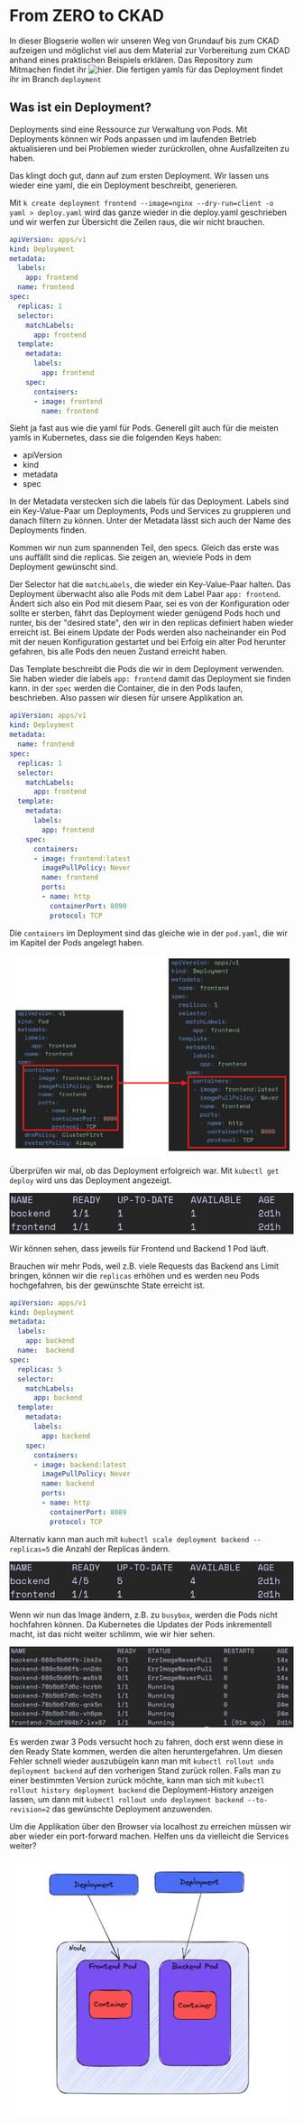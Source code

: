 # From ZERO to CKAD
In dieser Blogserie wollen wir unseren Weg von Grundauf bis zum CKAD aufzeigen und möglichst viel aus dem 
Material zur Vorbereitung zum CKAD anhand eines praktischen Beispiels erklären. Das Repository zum Mitmachen findet ihr 
![hier](https://github.com/mayflower/fromzerotockad).
Die fertigen yamls für das Deployment findet ihr im Branch `deployment`


## Was ist ein Deployment?
Deployments sind eine Ressource zur Verwaltung von Pods. Mit Deployments können wir Pods anpassen und im 
laufenden Betrieb aktualisieren und bei Problemen wieder zurückrollen, ohne Ausfallzeiten zu haben.

Das klingt doch gut, dann auf zum ersten Deployment. Wir lassen uns wieder eine yaml, die ein Deployment 
beschreibt, generieren.

Mit `k create deployment frontend --image=nginx --dry-run=client -o yaml > deploy.yaml` wird das ganze wieder in
die deploy.yaml geschrieben und wir werfen zur Übersicht die Zeilen raus, die wir nicht brauchen.

```yaml
apiVersion: apps/v1
kind: Deployment
metadata:
  labels:
    app: frontend
  name: frontend
spec:
  replicas: 1
  selector:
    matchLabels:
      app: frontend
  template:
    metadata:
      labels:
        app: frontend
    spec:
      containers:
      - image: frontend
        name: frontend
```

Sieht ja fast aus wie die yaml für Pods. Generell gilt auch für die meisten yamls in Kubernetes, dass sie die 
folgenden Keys haben:
- apiVersion
- kind
- metadata
- spec

In der Metadata verstecken sich die labels für das Deployment. Labels sind ein Key-Value-Paar um Deployments,
Pods und Services zu gruppieren und danach filtern zu können. Unter der Metadata lässt sich auch der Name des 
Deployments finden.

Kommen wir nun zum spannenden Teil, den specs. Gleich das erste was uns auffällt sind die replicas. Sie zeigen 
an, wieviele Pods in dem Deployment gewünscht sind.

Der Selector hat die `matchLabels`, die wieder ein Key-Value-Paar halten. Das Deployment überwacht also alle
Pods mit dem Label Paar `app: frontend`. Ändert sich also ein Pod mit diesem Paar, sei es von der Konfiguration
oder sollte er sterben, fährt das Deployment wieder genügend Pods hoch und runter, bis der "desired state",
den wir in den replicas definiert haben wieder erreicht ist. Bei einem Update der Pods werden also nacheinander 
ein Pod mit der neuen Konfiguration gestartet und bei Erfolg ein alter Pod herunter gefahren, bis alle Pods den
neuen Zustand erreicht haben.

Das Template beschreibt die Pods die wir in dem Deployment verwenden. Sie haben wieder die labels `app: frontend` 
damit das Deployment sie finden kann. in der `spec` werden die Container, die in den Pods laufen, beschrieben.
Also passen wir diesen für unsere Applikation an.

```yaml
apiVersion: apps/v1
kind: Deployment
metadata:
  name: frontend
spec:
  replicas: 1
  selector:
    matchLabels:
      app: frontend
  template:
    metadata:
      labels:
        app: frontend
    spec:
      containers:
      - image: frontend:latest
        imagePullPolicy: Never
        name: frontend
        ports:
        - name: http
          containerPort: 8090
          protocol: TCP
```

Die `containers` im Deployment sind das gleiche wie in der `pod.yaml`, die wir im Kapitel der Pods angelegt 
haben.

![Pod containers in Deploy](./pictures/pod_deploy.png)

Überprüfen wir mal, ob das Deployment erfolgreich war. Mit `kubectl get deploy` wird uns das Deployment 
angezeigt.

![Get Deploy](./pictures/get-deploy.png)

Wir können sehen, dass jeweils für Frontend und Backend 1 Pod läuft.

Brauchen wir mehr Pods, weil z.B. viele Requests das Backend ans Limit bringen, können wir die `replicas` erhöhen 
und es werden neu Pods hochgefahren, bis der gewünschte State erreicht ist.

```yaml
apiVersion: apps/v1
kind: Deployment
metadata:
  labels:
    app: backend
  name:  backend 
spec:
  replicas: 5
  selector:
    matchLabels:
      app: backend 
  template:
    metadata:
      labels:
        app: backend 
    spec:
      containers:
      - image: backend:latest
        imagePullPolicy: Never
        name: backend
        ports:
        - name: http
          containerPort: 8089
          protocol: TCP
```

Alternativ kann man auch mit `kubectl scale deployment backend --replicas=5` die Anzahl der Replicas ändern.

![Get Deploy](./pictures/get-deploy2.png)

Wenn wir nun das Image ändern, z.B. zu `busybox`, werden die Pods nicht hochfahren können. Da Kubernetes die 
Updates der Pods inkrementell macht, ist das nicht weiter schlimm, wie wir hier sehen.

![Kaputtes Image](./pictures/depl_err.png)

Es werden zwar 3 Pods versucht hoch zu fahren, doch erst wenn diese in den Ready State kommen, werden die alten
heruntergefahren. Um diesen Fehler schnell wieder auszubügeln kann man mit `kubectl rollout undo deployment
backend` auf den vorherigen Stand zurück rollen. Falls man zu einer bestimmten Version zurück möchte,
kann man sich mit `kubectl rollout history deployment backend` die Deployment-History anzeigen lassen,
um dann mit `kubectl rollout undo deployment backend --to-revision=2` das gewünschte Deployment anzuwenden.

Um die Applikation über den Browser via localhost zu erreichen müssen wir aber wieder ein port-forward machen.
Helfen uns da vielleicht die Services weiter?

![Deploy Grafik](./pictures/deploy_grafik.png)

